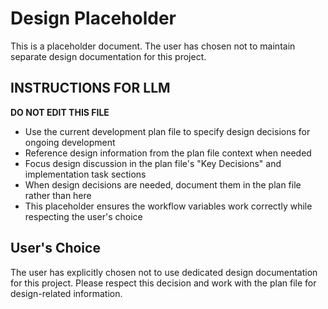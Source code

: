 # Design Placeholder

This is a placeholder document. The user has chosen not to maintain separate design documentation for this project.

## INSTRUCTIONS FOR LLM

**DO NOT EDIT THIS FILE**

- Use the current development plan file to specify design decisions for ongoing development
- Reference design information from the plan file context when needed
- Focus design discussion in the plan file's "Key Decisions" and implementation task sections
- When design decisions are needed, document them in the plan file rather than here
- This placeholder ensures the workflow variables work correctly while respecting the user's choice

## User's Choice

The user has explicitly chosen not to use dedicated design documentation for this project. Please respect this decision and work with the plan file for design-related information.
